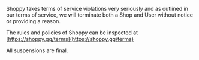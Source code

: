 Shoppy takes terms of service violations very seriously and as outlined in our terms of service, we will terminate both a Shop and User without notice or providing a reason.

The rules and policies of Shoppy can be inspected at
[https://shoppy.gg/terms](https://shoppy.gg/terms)
 
All suspensions are final.
